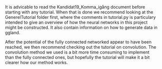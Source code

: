 It is advicable to read the Kandidat19_Komma_igång document before starting with any tutorial. When that is done we recommend looking at the GenerelTutorial folder first, where the
comments in tutorial.py is  particulary intended to give an overview of how the neural networks in this project might be
constructed. It also contain information on how to generate data in ggland.

After the potential of the fully connected networked appear to have been reached, we then recommend checking out the tutorial on
convolution. The convolution method we used is a bit more time consuming to implement than the fully connected ones, but hopefully
the tutorial will make it a bit clearer how our method works.
